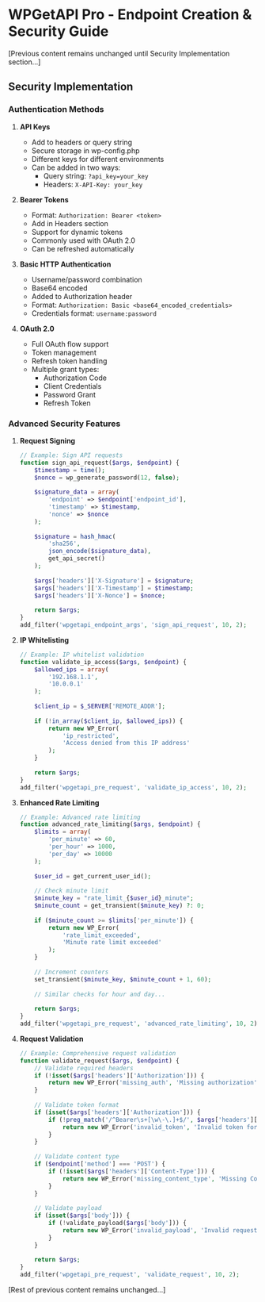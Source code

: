 # WPGetAPI Pro - Endpoint Creation & Security Guide

[Previous content remains unchanged until Security Implementation section...]

## Security Implementation

### Authentication Methods
1. **API Keys**
   - Add to headers or query string
   - Secure storage in wp-config.php
   - Different keys for different environments
   - Can be added in two ways:
     * Query string: `?api_key=your_key`
     * Headers: `X-API-Key: your_key`

2. **Bearer Tokens**
   - Format: `Authorization: Bearer <token>`
   - Add in Headers section
   - Support for dynamic tokens
   - Commonly used with OAuth 2.0
   - Can be refreshed automatically

3. **Basic HTTP Authentication**
   - Username/password combination
   - Base64 encoded
   - Added to Authorization header
   - Format: `Authorization: Basic <base64_encoded_credentials>`
   - Credentials format: `username:password`

4. **OAuth 2.0**
   - Full OAuth flow support
   - Token management
   - Refresh token handling
   - Multiple grant types:
     * Authorization Code
     * Client Credentials
     * Password Grant
     * Refresh Token

### Advanced Security Features

1. **Request Signing**
   ```php
   // Example: Sign API requests
   function sign_api_request($args, $endpoint) {
       $timestamp = time();
       $nonce = wp_generate_password(12, false);
       
       $signature_data = array(
           'endpoint' => $endpoint['endpoint_id'],
           'timestamp' => $timestamp,
           'nonce' => $nonce
       );
       
       $signature = hash_hmac(
           'sha256',
           json_encode($signature_data),
           get_api_secret()
       );
       
       $args['headers']['X-Signature'] = $signature;
       $args['headers']['X-Timestamp'] = $timestamp;
       $args['headers']['X-Nonce'] = $nonce;
       
       return $args;
   }
   add_filter('wpgetapi_endpoint_args', 'sign_api_request', 10, 2);
   ```

2. **IP Whitelisting**
   ```php
   // Example: IP whitelist validation
   function validate_ip_access($args, $endpoint) {
       $allowed_ips = array(
           '192.168.1.1',
           '10.0.0.1'
       );
       
       $client_ip = $_SERVER['REMOTE_ADDR'];
       
       if (!in_array($client_ip, $allowed_ips)) {
           return new WP_Error(
               'ip_restricted',
               'Access denied from this IP address'
           );
       }
       
       return $args;
   }
   add_filter('wpgetapi_pre_request', 'validate_ip_access', 10, 2);
   ```

3. **Enhanced Rate Limiting**
   ```php
   // Example: Advanced rate limiting
   function advanced_rate_limiting($args, $endpoint) {
       $limits = array(
           'per_minute' => 60,
           'per_hour' => 1000,
           'per_day' => 10000
       );
       
       $user_id = get_current_user_id();
       
       // Check minute limit
       $minute_key = "rate_limit_{$user_id}_minute";
       $minute_count = get_transient($minute_key) ?: 0;
       
       if ($minute_count >= $limits['per_minute']) {
           return new WP_Error(
               'rate_limit_exceeded',
               'Minute rate limit exceeded'
           );
       }
       
       // Increment counters
       set_transient($minute_key, $minute_count + 1, 60);
       
       // Similar checks for hour and day...
       
       return $args;
   }
   add_filter('wpgetapi_pre_request', 'advanced_rate_limiting', 10, 2);
   ```

4. **Request Validation**
   ```php
   // Example: Comprehensive request validation
   function validate_request($args, $endpoint) {
       // Validate required headers
       if (!isset($args['headers']['Authorization'])) {
           return new WP_Error('missing_auth', 'Missing authorization');
       }
       
       // Validate token format
       if (isset($args['headers']['Authorization'])) {
           if (!preg_match('/^Bearer\s+[\w\-\.]+$/', $args['headers']['Authorization'])) {
               return new WP_Error('invalid_token', 'Invalid token format');
           }
       }
       
       // Validate content type
       if ($endpoint['method'] === 'POST') {
           if (!isset($args['headers']['Content-Type'])) {
               return new WP_Error('missing_content_type', 'Missing Content-Type header');
           }
       }
       
       // Validate payload
       if (isset($args['body'])) {
           if (!validate_payload($args['body'])) {
               return new WP_Error('invalid_payload', 'Invalid request payload');
           }
       }
       
       return $args;
   }
   add_filter('wpgetapi_pre_request', 'validate_request', 10, 2);
   ```

[Rest of previous content remains unchanged...]

